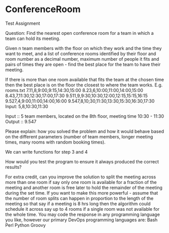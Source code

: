 # ConferenceRoom
Test Assignment

Question:
Find the nearest open conference room for a team in which a team can hold its meeting. 

Given n team members with the floor on which they work and the time they want to meet, and a list of conference rooms identified by their floor and room number as a decimal number, maximum number of people it fits and pairs of times they are open - find the best place for the team to have their meeting. 

If there is more than one room available that fits the team at the chosen time then the best place is on the floor the closest to where the team works. 
E.g. rooms.txt 7.11,8,9:00,9:15,14:30,15:00 8.23,6,10:00,11:00,14:00,15:00 8.43,7,11:30,12:30,17:00,17:30 9.511,9,9:30,10:30,12:00,12:15,15:15,16:15 9.527,4,9:00,11:00,14:00,16:00 9.547,8,10;30,11:30,13:30,15:30,16:30,17:30 Input: 5,8,10:30,11:30 

Input :: 5 team members, located on the 8th floor, meeting time 10:30 - 11:30
Output :: 9.547

Please explain: how you solved the problem and how it would behave based on the different parameters (number of team members, longer meeting times, many rooms with random booking times).


We can write functions for step 3 and 4 

How would you test the program to ensure it always produced the correct results?

For extra credit, can you improve the solution to split the meeting across more than one room if say only one room is available for a fraction of the meeting and another room is free later to hold the remainder of the meeting during the set time. If you want to make this more powerful - assume that the number of room splits can happen in proportion to the length of the meeting so that say if a meeting is 8 hrs long then the algorithm could schedule it across say up to 4 rooms if a single room was not available for the whole time. You may code the response in any programming language you like, however our primary DevOps programming languages are: Bash Perl Python Groovy
